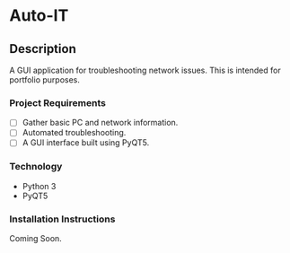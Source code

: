 # Auto-IT

## Description
A GUI application for troubleshooting network issues. This is intended for portfolio purposes.  

### Project Requirements
- [ ] Gather basic PC and network information.
- [ ] Automated troubleshooting.
- [ ] A GUI interface built using PyQT5.
 
### Technology
- Python 3
- PyQT5

### Installation Instructions
Coming Soon.
